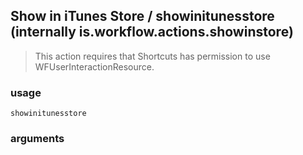 
## Show in iTunes Store / showinitunesstore (internally is.workflow.actions.showinstore)


> This action requires that Shortcuts has permission to use WFUserInteractionResource.

### usage
`showinitunesstore `

### arguments

